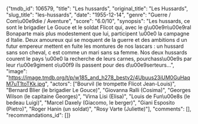 {"tmdb_id": 106579, "title": "Les hussards", "original_title": "Les Hussards", "slug_title": "les-hussards", "date": "1955-12-14", "genre": "Guerre / Com\u00e9die / Aventure", "score": "6.0/10", "synopsis": "Les hussards, ce sont le brigadier Le Gouce et le soldat Flicot qui, avec le g\u00e9n\u00e9ral Bonaparte mais plus modestement que lui, participent \u00e0 la campagne d Italie. Deux amoureux qui se moquent de la guerre et des ambitions d un futur empereur mettent en fuite les montures de nos lascars : un hussard sans son cheval, c est comme un mari sans sa femme. Nos deux hussards courent le pays \u00e0 la recherche de leurs carnes, pourchass\u00e9s par leur r\u00e9giment o\u00f9 ils passent pour des d\u00e9serteurs...", "image": "https://image.tmdb.org/t/p/w185_and_h278_bestv2/4Ubuus23iUM0GuHaqM7uT1toTKk.jpg", "actors": ["Bourvil (le trompette Flicot Jean-Louis)", "Bernard Blier (le brigadier Le Gouce)", "Giovanna Ralli (Cosima)", "Georges Wilson (le capitaine Georges)", "Virna Lisi (Elisa)", "Louis de Fun\u00e8s (le bedeau Luigi)", "Marcel Daxely (Giacomo, le berger)", "Giani Esposito (Pietro)", "Roger Hanin (un soldat)", "Rosy Varte (Juliette)"], "comments": [], "recommandations_id": []}